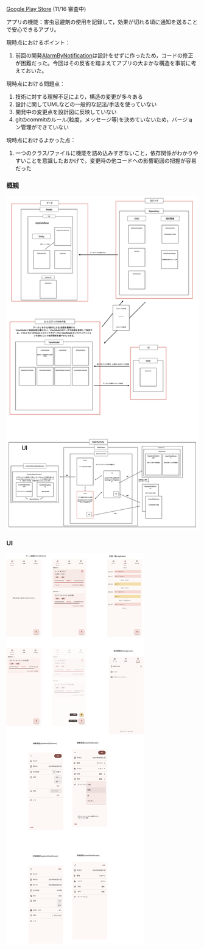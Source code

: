 [Google Play Store](https://play.google.com/store/apps/details?id=me.ljpb.yosetsukenai) (11/16 審査中)

アプリの機能：害虫忌避剤の使用を記録して，効果が切れる頃に通知を送ることで安心できるアプリ。

現時点におけるポイント：

1. 前回の開発[AlarmByNotification](https://github.com/LJPB/AlarmByNotification)は設計をせずに作ったため，コードの修正が困難だった。今回はその反省を踏まえてアプリの大まかな構造を事前に考えておいた。


現時点における問題点：

1. 技術に対する理解不足により，構造の変更が多々ある
2. 設計に関してUMLなどの一般的な記法/手法を使っていない
3. 開発中の変更点を設計図に反映していない
4. gitのcommitのルール(粒度，メッセージ等)を決めていないため，バージョン管理ができていない


現時点におけるよかった点：

1. 一つのクラス/ファイルに機能を詰め込みすぎないこと，依存関係がわかりやすいことを意識したおかげで，変更時の他コードへの影響範囲の把握が容易だった


### 概観
![overview.png](overview.png)

### UI
![ui_ver1.png](ui_images/ui_ver1.png)
